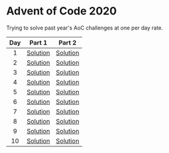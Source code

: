 # Advent of Code 2020
Trying to solve past year's AoC challenges at one per day rate. 

|Day|Part 1|Part 2|
|:-:|:-:|:-:|
|1|[Solution](https://github.com/alexcg1986/AoC2020/blob/master/day%201/Solution1.java)|[Solution](https://github.com/alexcg1986/AoC2020/blob/master/day%201/Solution2.java)|
|2|[Solution](https://github.com/alexcg1986/AoC2020/blob/master/day%202/Solution1.java)|[Solution](https://github.com/alexcg1986/AoC2020/blob/master/day%202/Solution2.java)|
|3|[Solution](https://github.com/alexcg1986/AoC2020/blob/master/day%203/Solution1.java)|[Solution](https://github.com/alexcg1986/AoC2020/blob/master/day%203/Solution2.java)|
|4|[Solution](https://github.com/alexcg1986/AoC2020/blob/master/day%204/Solution1.java)|[Solution](https://github.com/alexcg1986/AoC2020/blob/master/day%204/Solution2.java)|
|5|[Solution](https://github.com/alexcg1986/AoC2020/blob/master/day%205/Solution1.java)|[Solution](https://github.com/alexcg1986/AoC2020/blob/master/day%205/Solution2.java)|
|6|[Solution](https://github.com/alexcg1986/AoC2020/blob/master/day%206/Solution1.java)|[Solution](https://github.com/alexcg1986/AoC2020/blob/master/day%206/Solution2.java)|
|7|[Solution](https://github.com/alexcg1986/AoC2020/blob/master/day%207/Solution1.java)|[Solution](https://github.com/alexcg1986/AoC2020/blob/master/day%207/Solution2.java)|
|8|[Solution](https://github.com/alexcg1986/AoC2020/blob/master/day%208/Solution1.java)|[Solution](https://github.com/alexcg1986/AoC2020/blob/master/day%208/Solution2.java)|
|9|[Solution](https://github.com/alexcg1986/AoC2020/blob/master/day%209/Solution1.java)|[Solution](https://github.com/alexcg1986/AoC2020/blob/master/day%209/Solution2.java)|
|10|[Solution](https://github.com/alexcg1986/AoC2020/blob/master/day%2010/Solution1.java)|[Solution](https://github.com/alexcg1986/AoC2020/blob/master/day%2010/Solution2.java)|
